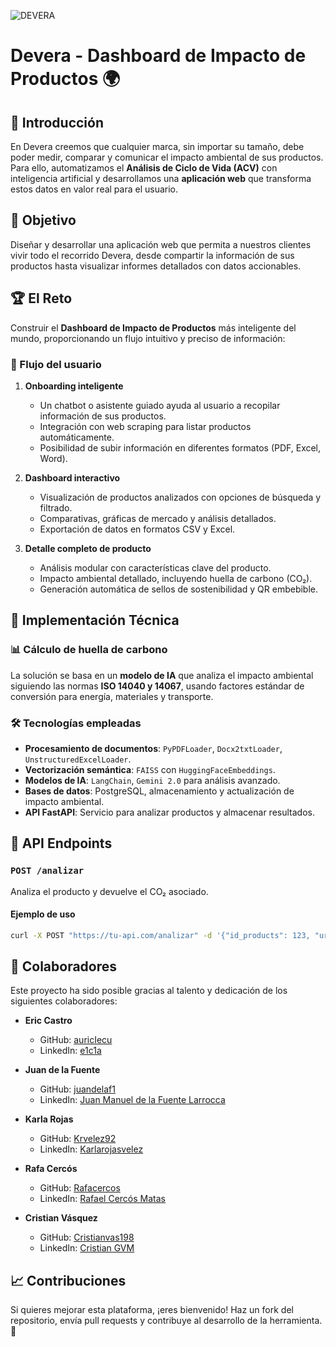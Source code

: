 ![DEVERA](img/devera.png)

# Devera - Dashboard de Impacto de Productos 🌍  

## 📢 Introducción  
En Devera creemos que cualquier marca, sin importar su tamaño, debe poder medir, comparar y comunicar el impacto ambiental de sus productos. Para ello, automatizamos el **Análisis de Ciclo de Vida (ACV)** con inteligencia artificial y desarrollamos una **aplicación web** que transforma estos datos en valor real para el usuario.  

## 🚀 Objetivo  
Diseñar y desarrollar una aplicación web que permita a nuestros clientes vivir todo el recorrido Devera, desde compartir la información de sus productos hasta visualizar informes detallados con datos accionables.  

## 🏆 El Reto  
Construir el **Dashboard de Impacto de Productos** más inteligente del mundo, proporcionando un flujo intuitivo y preciso de información:

### 🔄 Flujo del usuario  
1. **Onboarding inteligente**  
   - Un chatbot o asistente guiado ayuda al usuario a recopilar información de sus productos.  
   - Integración con web scraping para listar productos automáticamente.  
   - Posibilidad de subir información en diferentes formatos (PDF, Excel, Word).  

2. **Dashboard interactivo**  
   - Visualización de productos analizados con opciones de búsqueda y filtrado.  
   - Comparativas, gráficas de mercado y análisis detallados.  
   - Exportación de datos en formatos CSV y Excel.  

3. **Detalle completo de producto**  
   - Análisis modular con características clave del producto.  
   - Impacto ambiental detallado, incluyendo huella de carbono (CO₂).  
   - Generación automática de sellos de sostenibilidad y QR embebible.  

## 🔬 Implementación Técnica  
### 📊 Cálculo de huella de carbono  
La solución se basa en un **modelo de IA** que analiza el impacto ambiental siguiendo las normas **ISO 14040 y 14067**, usando factores estándar de conversión para energía, materiales y transporte.  

### 🛠️ Tecnologías empleadas  
- **Procesamiento de documentos**: `PyPDFLoader`, `Docx2txtLoader`, `UnstructuredExcelLoader`.  
- **Vectorización semántica**: `FAISS` con `HuggingFaceEmbeddings`.  
- **Modelos de IA**: `LangChain`, `Gemini 2.0` para análisis avanzado.  
- **Bases de datos**: PostgreSQL, almacenamiento y actualización de impacto ambiental.  
- **API FastAPI**: Servicio para analizar productos y almacenar resultados.  

## 🔗 API Endpoints  
### `POST /analizar`  
Analiza el producto y devuelve el CO₂ asociado.  

#### **Ejemplo de uso**  
```bash
curl -X POST "https://tu-api.com/analizar" -d '{"id_products": 123, "url_docs": "https://documento.pdf"}'
```

## 👥 Colaboradores  
Este proyecto ha sido posible gracias al talento y dedicación de los siguientes colaboradores:  

- **Eric Castro**  
  - GitHub: [auricIecu](https://github.com/auricIecu)  
  - LinkedIn: [e1c1a](https://www.linkedin.com/in/e1c1a/)  

- **Juan de la Fuente**  
  - GitHub: [juandelaf1](https://github.com/juandelaf1)  
  - LinkedIn: [Juan Manuel de la Fuente Larrocca](https://www.linkedin.com/in/juan-manuel-de-la-fuente-larrocca-5a0982349/)  

- **Karla Rojas**  
  - GitHub: [Krvelez92](https://github.com/Krvelez92)  
  - LinkedIn: [Karlarojasvelez](https://www.linkedin.com/in/karlarojasvelez/)  

- **Rafa Cercós**  
  - GitHub: [Rafacercos](https://github.com/Rafacercos)  
  - LinkedIn: [Rafael Cercós Matas](https://www.linkedin.com/in/rafael-cerc%C3%B3s-matas-792640357/) 

- **Cristian Vásquez**  
  - GitHub: [Cristianvas198](https://github.com/Cristianvas198)  
  - LinkedIn: [Cristian GVM](https://www.linkedin.com/in/cristiangvm98/)   

## 📈 Contribuciones  
Si quieres mejorar esta plataforma, ¡eres bienvenido! Haz un fork del repositorio, envía pull requests y contribuye al desarrollo de la herramienta. 🚀  



